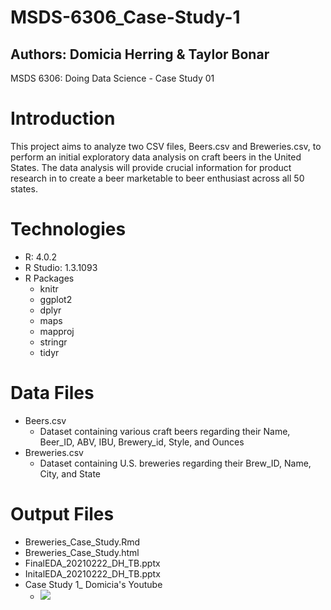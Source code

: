 # MSDS-6306_Case-Study-1
## Authors: Domicia Herring & Taylor Bonar
MSDS 6306: Doing Data Science - Case Study 01

# Introduction
This project aims to analyze two CSV files, Beers.csv and Breweries.csv, to perform an initial exploratory data analysis on craft beers in the United States. The data analysis will provide crucial information for product research in to create a beer marketable to beer enthusiast across all 50 states.

# Technologies
* R: 4.0.2
* R Studio: 1.3.1093
* R Packages
  * knitr
  * ggplot2
  * dplyr
  * maps
  * mapproj
  * stringr
  * tidyr
  
# Data Files
* Beers.csv
  * Dataset containing various craft beers regarding their Name, Beer_ID, ABV, IBU, Brewery_id, Style, and Ounces
* Breweries.csv
  * Dataset containing U.S. breweries regarding their Brew_ID, Name, City, and State

# Output Files
* Breweries_Case_Study.Rmd
* Breweries_Case_Study.html
* FinalEDA_20210222_DH_TB.pptx
* InitalEDA_20210222_DH_TB.pptx
* Case Study 1_ Domicia's Youtube 
  * [![](http://img.youtube.com/vi/jktYz2ioSCI/0.jpg)](http://www.youtube.com/watch?v=jktYz2ioSCI "")

